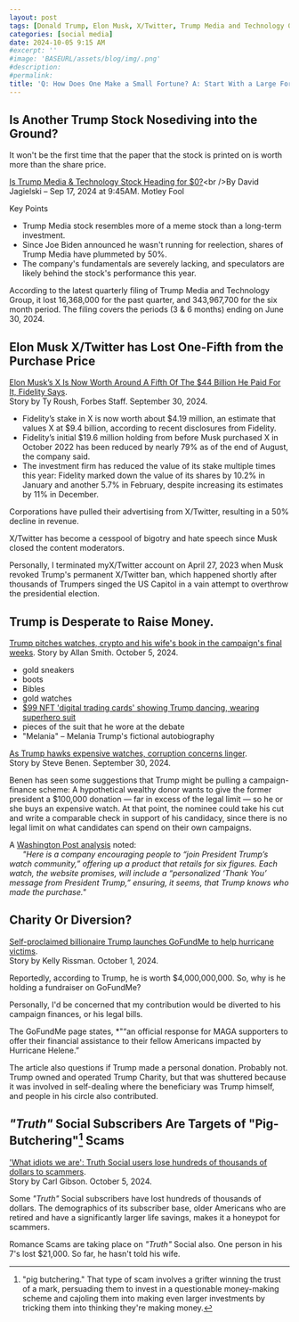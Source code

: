 ```yaml
---
layout: post
tags: [Donald Trump, Elon Musk, X/Twitter, Trump Media and Technology Group]
categories: [social media]
date: 2024-10-05 9:15 AM
#excerpt: ''
#image: 'BASEURL/assets/blog/img/.png'
#description:
#permalink:
title: 'Q: How Does One Make a Small Fortune? A: Start With a Large Fortune!'
---
```

 
## Is Another Trump Stock Nosediving into the Ground?

It won't be the first time that the paper that the stock is printed on is worth more than the share price. 

[Is Trump Media & Technology Stock Heading for $0?](https://www.fool.com/investing/2024/09/17/is-trump-media-technology-stock-heading-for-0/?)<br />By David Jagielski – Sep 17, 2024 at 9:45AM. Motley Fool

Key Points
- Trump Media stock resembles more of a meme stock than a long-term investment.
- Since Joe Biden announced he wasn't running for reelection, shares of Trump Media have plummeted by 50%.
- The company's fundamentals are severely lacking, and speculators are likely behind the stock's performance this year.

According to the latest quarterly filing of Trump Media and Technology Group, it lost 16,368,000 for the past quarter, and 343,967,700 for the six month period. The filing covers the periods (3 & 6 months) ending on June 30, 2024.

## Elon Musk X/Twitter has Lost One-Fifth from the Purchase Price

[Elon Musk’s X Is Now Worth Around A Fifth Of The $44 Billion He Paid For It, Fidelity Says](https://www.forbes.com/sites/tylerroush/2024/09/30/elon-musks-x-is-now-worth-around-a-fifth-of-the-44-billion-he-paid-for-it-fidelity-says/).<br /> Story by Ty Roush, Forbes Staff. September 30, 2024.

- Fidelity’s stake in X is now worth about $4.19 million, an estimate that values X at $9.4 billion, according to recent disclosures from Fidelity.
- Fidelity’s initial $19.6 million holding from before Musk purchased X in October 2022 has been reduced by nearly 79% as of the end of August, the company said.
- The investment firm has reduced the value of its stake multiple times this year: Fidelity marked down the value of its shares by 10.2% in January and another 5.7% in February, despite increasing its estimates by 11% in December.

Corporations have pulled their advertising from X/Twitter, resulting in a 50% decline in revenue.

X/Twitter has become a cesspool of bigotry and hate speech since Musk closed the content moderators.

Personally, I terminated myX/Twitter account on April 27, 2023 when Musk revoked Trump's permanent X/Twitter ban, which happened shortly after thousands of Trumpers singed the US Capitol in a vain attempt to overthrow the presidential election.

## Trump is Desperate to Raise Money.

[Trump pitches watches, crypto and his wife's book in the campaign's final weeks](https://www.nbcnews.com/politics/donald-trump/trump-pitches-watches-crypto-wife-book-campaign-final-weeks-rcna173718). Story by Allan Smith. October 5, 2024.

- gold sneakers
- boots
- Bibles
- gold watches
- [$99 NFT 'digital trading cards' showing Trump dancing, wearing superhero suit](https://www.usatoday.com/story/news/politics/elections/2024/08/27/donald-trump-nft-digital-trading-cards/74969573007/)
- pieces of the suit that he wore at the debate
- "Melania" – Melania Trump's fictional autobiography 

[As Trump hawks expensive watches, corruption concerns linger](https://www.msnbc.com/rachel-maddow-show/maddowblog/trump-hawks-expensive-watches-corruption-concerns-linger-rcna173260).<br /> Story by Steve Benen. September 30, 2024.

Benen has seen some suggestions that Trump might be pulling a campaign-finance scheme: A hypothetical wealthy donor wants to give the former president a $100,000 donation — far in excess of the legal limit — so he or she buys an expensive watch. At that point, the nominee could take his cut and write a comparable check in support of his candidacy, since there is no legal limit on what candidates can spend on their own campaigns.

A [Washington Post analysis](https://www.washingtonpost.com/politics/2024/09/27/trump-keeps-creating-avenues-people-quietly-give-him-money/) noted:<br />
&nbsp;&nbsp;&nbsp;&nbsp;&nbsp;&nbsp;*"Here is a company encouraging people to “join President Trump’s watch community,” offering up a product that retails for six figures. Each watch, the website promises, will include a “personalized ‘Thank You’ message from President Trump,” ensuring, it seems, that Trump knows who made the purchase."*

## Charity Or Diversion?

[Self-proclaimed billionaire Trump launches GoFundMe to help hurricane victims](https://www.independent.co.uk/news/world/americas/us-politics/trump-gofundme-hurricane-helene-billionaire-b2621975.html).<br /> Story by Kelly Rissman. October 1, 2024.

Reportedly, according to Trump, he is worth $4,000,000,000. So, why is he holding a fundraiser on GoFundMe?

Personally,  I'd be concerned that my contribution would be diverted to his campaign finances, or his legal bills.

The GoFundMe page states, *"“an official response for MAGA supporters to offer their financial assistance to their fellow Americans impacted by Hurricane Helene.”

The article also questions if Trump made a personal donation. Probably not. Trump owned and operated Trump Charity, but that was shuttered because it was involved in self-dealing where the beneficiary was Trump himself, and people in his circle also contributed.

## <air quotes> *"Truth"* <air quotes> Social Subscribers Are Targets of "Pig-Butchering"[^41] Scams

['What idiots we are': Truth Social users lose hundreds of thousands of dollars to scammers](https://www.alternet.org/truth-social-scammers/).<br />Story by Carl Gibson. October 5, 2024.

Some *"Truth"* Social subscribers have lost hundreds of thousands of dollars. The demographics of its subscriber base, older Americans who are retired and have a significantly larger life savings,  makes it a honeypot for scammers.

Romance Scams are taking place on *"Truth"* Social also. One person in his 7's lost $21,000. So far, he hasn't told his wife.

[^41]: "pig butchering." That type of scam involves a grifter winning the trust of a mark, persuading them to invest in a questionable money-making scheme and cajoling them into making even larger investments by tricking them into thinking they're making money.



